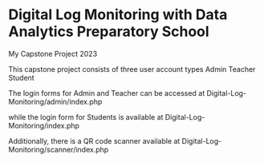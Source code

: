 # Digital Log Monitoring with Data Analytics Preparatory School
My Capstone Project 2023

This capstone project consists of three user account types
Admin
Teacher
Student


The login forms for Admin and Teacher can be accessed at
Digital-Log-Monitoring/admin/index.php


while the login form for Students is available at 
Digital-Log-Monitoring/index.php

Additionally, there is a QR code scanner available at
Digital-Log-Monitoring/scanner/index.php

